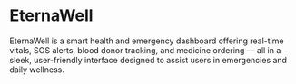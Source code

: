 # EternaWell
EternaWell is a smart health and emergency dashboard offering real-time vitals, SOS alerts, blood donor tracking, and medicine ordering — all in a sleek, user-friendly interface designed to assist users in emergencies and daily wellness.
